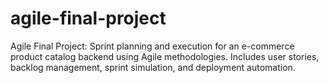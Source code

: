 # agile-final-project
Agile Final Project: Sprint planning and execution for an e-commerce product catalog backend using Agile methodologies. Includes user stories, backlog management, sprint simulation, and deployment automation.
